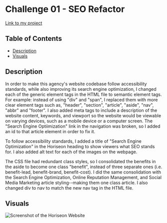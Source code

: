 # Challenge 01 - SEO Refactor

[Link to my project](https://ryan-young17.github.io/seo-refactor/)

## Table of Contents
- [Description](#description)
- [Visuals](#visuals)

## Description
In order to make this agency's website codebase follow accessibility standards, while also improving its search engine optimization, I changed each of the generic element tags in the HTML file to semantic element tags. For example: instead of using "div" and "span", I replaced them with more clear element tags such as, "header", "section", "article", "aside", "nav", "abbr" and "footer". I also added meta tags to include a description of the website content, keywords, and viewport so the website would be viewable on varying devices, such as a mobile device or a computer screen. The "Search Engine Optiimization" link in the navigation was broken, so I added an id to that article element in order to fix it.

To follow accessibility standards, I added a title of "Search Engine Optimization" in the Horiseon heading to show viewers what SEO stands for. I also added alt text for each of the images on the webpage.

The CSS file had redundant class styles, so I consolidated the benefits in the aside to become one class "benefit", instead of three separate ones (i.e. benefit-lead, benefit-brand, benefit-cost). I did the same consolidation with the Search Engine Optimization, Online Reputation Management, and Social Media Marketing article styling--making them one class article. I also changed div to nav to match the new nav tag in the HTML file.

## Visuals
![Screenshot of the Horiseon Website](assets/images/screenshot.png)
